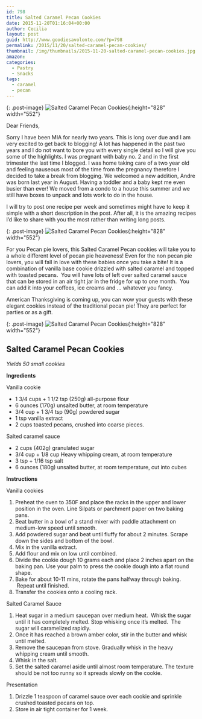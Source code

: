 ```yaml
---
id: 798
title: Salted Caramel Pecan Cookies
date: 2015-11-20T01:16:04+00:00
author: Cecilia
layout: post
guid: http://www.goodiesavolonte.com/?p=798
permalink: /2015/11/20/salted-caramel-pecan-cookies/
thumbnail: /img/thumbnails/2015-11-20-salted-caramel-pecan-cookies.jpg
amazon:
categories:
  - Pastry
  - Snacks
tags:
  - caramel
  - pecan
---
```


{: .post-image}
![Salted Caramel Pecan Cookies](http://www.goodiesavolonte.com/wp-content/uploads/2015/11/salted-caramel-pecan-cookies-02.jpg){:height="828" width="552"}

Dear Friends,

Sorry I have been MIA for nearly two years. This is long over due and I am very excited to get back to blogging! A lot has happened in the past two years and I do not want to bore you with every single detail so I will give you some of the highlights. I was pregnant with baby no. 2 and in the first trimester the last time I blogged. I was home taking care of a two year old and feeling nauseous most of the time from the pregnancy therefore I decided to take a break from blogging. We welcomed a new addition, Andre was born last year in August. Having a toddler and a baby kept me even busier than ever! We moved from a condo to a house this summer and we still have boxes to unpack and lots work to do in the house.

I will try to post one recipe per week and sometimes might have to keep it simple with a short description in the post. After all, it is the amazing recipes I&#8217;d like to share with you the most rather than writing long posts.

<!--more-->

{: .post-image}
![Salted Caramel Pecan Cookies](http://www.goodiesavolonte.com/wp-content/uploads/2015/11/salted-caramel-pecan-cookies-01.jpg){:height="828" width="552"}

For you Pecan pie lovers, this Salted Caramel Pecan cookies will take you to a whole different level of pecan pie heaveness! Even for the non pecan pie lovers, you will fall in love with these babies once you take a bite! It is a combination of vanilla base cookie drizzled with salted caramel and topped with toasted pecans.  You will have lots of left over salted caramel sauce that can be stored in an air tight jar in the fridge for up to one month.  You can add it into your coffees, ice creams and &#8230; whatever you fancy.

American Thanksgiving is coming up, you can wow your guests with these elegant cookies instead of the traditional pecan pie! They are perfect for parties or as a gift.

{: .post-image}
![Salted Caramel Pecan Cookies](http://www.goodiesavolonte.com/wp-content/uploads/2015/11/salted-caramel-pecan-cookies-03.jpg){:height="828" width="552"}

<div class="recipe-box">
  <h2 class="recipe-title">
    Salted Caramel Pecan Cookies
  </h2>
  
  <p>
    <em>Yields 50 small cookies</em>
  </p>
  
  <p>
    <strong>Ingredients</strong>
  </p>
  
  <p>
    <strong></strong>Vanilla cookie
  </p>
  
  <ul>
    <li>
      1 3/4 cups + 1 1/2 tsp (250g) all-purpose flour
    </li>
    <li>
      6 ounces (170g) unsalted butter, at room temperature
    </li>
    <li>
      3/4 cup + 1 3/4 tsp (90g) powdered sugar
    </li>
    <li>
      1 tsp vanilla extract
    </li>
    <li>
      2 cups toasted pecans, crushed into coarse pieces.
    </li>
  </ul>
  
  <p>
    Salted caramel sauce
  </p>
  
  <ul>
    <li>
      2 cups (402g) granulated sugar
    </li>
    <li>
      3/4 cup + 1/8 cup Heavy whipping cream, at room temperature
    </li>
    <li>
      3 tsp + 1/16 tsp salt
    </li>
    <li>
      6 ounces (180g) unsalted butter, at room temperature, cut into cubes
    </li>
  </ul>
  
  <p>
    <strong>Instructions</strong>
  </p>
  
  <p>
    Vanilla cookies
  </p>
  
  <ol>
    <li>
      <span style="line-height: 14px;">Preheat the oven to 350F and place the racks in the upper and lower position in the oven. Line Silpats or parchment paper on two baking pans. </span>
    </li>
    <li>
      Beat butter in a bowl of a stand mixer with paddle attachment on medium-low speed until smooth.
    </li>
    <li>
      Add powdered sugar and beat until fluffy for about 2 minutes. Scrape down the sides and bottom of the bowl.
    </li>
    <li>
      Mix in the vanilla extract.
    </li>
    <li>
      Add flour and mix on low until combined.
    </li>
    <li>
      Divide the cookie dough 10 grams each and place 2 inches apart on the baking pan. Use your palm to press the cookie dough into a flat round shape.
    </li>
    <li>
      Bake for about 10-11 mins, rotate the pans halfway through baking.  Repeat until finished.
    </li>
    <li>
      Transfer the cookies onto a cooling rack.
    </li>
  </ol>
  
  <p>
    Salted Caramel Sauce
  </p>
  
  <ol>
    <li>
      Heat sugar in a medium saucepan over medium heat.  Whisk the sugar until it has completely melted. Stop whisking once it&#8217;s melted.  The sugar will caramelized rapidly.
    </li>
    <li>
      Once it has reached a brown amber color, stir in the butter and whisk until melted.
    </li>
    <li>
      Remove the saucepan from stove. Gradually whisk in the heavy whipping cream until smooth.
    </li>
    <li>
      Whisk in the salt.
    </li>
    <li>
      Set the salted caramel aside until almost room temperature. The texture should be not too runny so it spreads slowly on the cookie.
    </li>
  </ol>
  
  <p>
    Presentation
  </p>
  
  <ol>
    <li>
      Drizzle 1 teaspoon of caramel sauce over each cookie and sprinkle crushed toasted pecans on top.
    </li>
    <li>
      Store in air tight container for 1 week.
    </li>
  </ol>
</div>